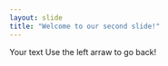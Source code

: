 ```yaml
---
layout: slide
title: "Welcome to our second slide!"
---
```

Your text
Use the left arraw to go back!
